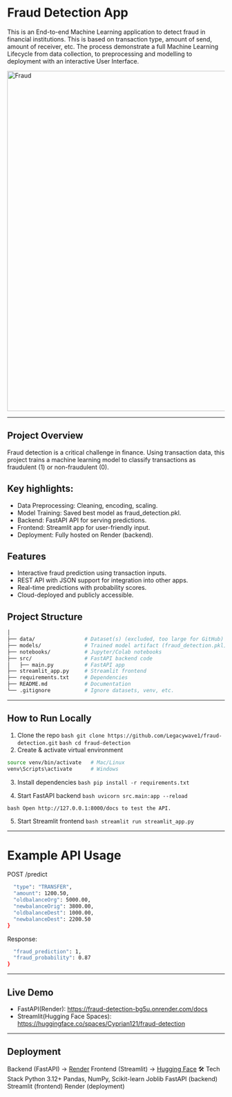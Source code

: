 # Fraud Detection App

This is an End-to-end Machine Learning application to detect fraud in financial institutions. This is based on transaction type, amount of send, amount of receiver, etc.
The process demonstrate a full Machine Learning Lifecycle from data collection, to preprocessing and modelling to deployment with an interactive User Interface.


<img width="1424" height="788" alt="Fraud" src="https://github.com/user-attachments/assets/9a36a0d6-2221-4fdb-8bb6-a01a08ccc0c5" />


---
## Project Overview

Fraud detection is a critical challenge in finance. Using transaction data, this project trains a machine learning model to classify transactions as fraudulent (1) or non-fraudulent (0).

## Key highlights:

* Data Preprocessing: Cleaning, encoding, scaling.
* Model Training: Saved best model as fraud_detection.pkl.
* Backend: FastAPI API for serving predictions.
* Frontend: Streamlit app for user-friendly input.
* Deployment: Fully hosted on Render (backend).

## Features
* Interactive fraud prediction using transaction inputs.
* REST API with JSON support for integration into other apps.
* Real-time predictions with probability scores.
* Cloud-deployed and publicly accessible.

## Project Structure
```bash fraud-detection/
│
├── data/                # Dataset(s) (excluded, too large for GitHub)
├── models/              # Trained model artifact (fraud_detection.pkl)
├── notebooks/           # Jupyter/Colab notebooks
├── src/                 # FastAPI backend code
│   ├── main.py          # FastAPI app
├── streamlit_app.py     # Streamlit frontend
├── requirements.txt     # Dependencies
├── README.md            # Documentation
└── .gitignore           # Ignore datasets, venv, etc.
```
---
## How to Run Locally
1. Clone the repo
```bash git clone https://github.com/Legacywave1/fraud-detection.git```
```bash cd fraud-detection```
2. Create & activate virtual environment
```bash python -m venv venv
source venv/bin/activate   # Mac/Linux
venv\Scripts\activate      # Windows
```
3. Install dependencies
```bash pip install -r requirements.txt```

4. Start FastAPI backend
```bash uvicorn src.main:app --reload```
   
```bash Open http://127.0.0.1:8000/docs to test the API.```

5. Start Streamlit frontend
```bash streamlit run streamlit_app.py```
---

# Example API Usage

POST /predict

```bash {
  "type": "TRANSFER",
  "amount": 1200.50,
  "oldbalanceOrg": 5000.00,
  "newbalanceOrig": 3800.00,
  "oldbalanceDest": 1000.00,
  "newbalanceDest": 2200.50
}

```
Response:

```bash {
  "fraud_prediction": 1,
  "fraud_probability": 0.87
}
```
---

## Live Demo
* FastAPI(Render): https://fraud-detection-bg5u.onrender.com/docs
* Streamlit(Hugging Face Spaces): https://huggingface.co/spaces/Cyprian121/fraud-detection

---

## Deployment
Backend (FastAPI) → [Render](https://fraud-detection-bg5u.onrender.com/docs)
Frontend (Streamlit) → [Hugging Face](https://huggingface.co/spaces/Cyprian121/fraud-detection)
🛠️ Tech Stack
Python 3.12+
Pandas, NumPy, Scikit-learn
Joblib
FastAPI (backend)
Streamlit (frontend)
Render (deployment)





